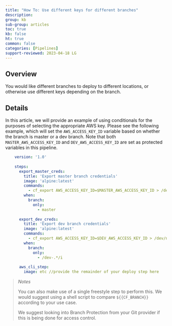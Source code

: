 ```yaml
---
title: "How To: Use different keys for different branches"
description: 
group: kb
sub-group: articles
toc: true
kb: false
ht: true
common: false
categories: [Pipelines]
support-reviewed: 2023-04-18 LG
---
```


## Overview

You would like different branches to deploy to different locations, or otherwise use different keys depending on the branch.

## Details

In this article, we will provide an example of using conditionals for the purposes of selecting the appropriate AWS key. Please see the following example, which will set the `AWS_ACCESS_KEY_ID` variable based on whether the branch is master or a dev branch. Note that both `MASTER_AWS_ACCESS_KEY_ID` and `DEV_AWS_ACCESS_KEY_ID` are set as protected variables in this pipeline.

```yaml
    version: '1.0'  
      
    steps:  
      export_master_creds:  
        title: 'Export master branch credentials'  
        image: 'alpine:latest'  
        commands:  
          - cf_export AWS_ACCESS_KEY_ID=$MASTER_AWS_ACCESS_KEY_ID > /dev/null  
        when:  
          branch:  
            only:  
              - master  
      
      export_dev_creds:  
        title: 'Export dev branch credentials'  
        image: 'alpine:latest'  
        commands:   
          - cf_export AWS_ACCESS_KEY_ID=$DEV_AWS_ACCESS_KEY_ID > /dev/null  
        when:  
          branch:  
            only:  
              - /dev-.*/i  
      
      aws_cli_step:   
        image: etc //provide the remainder of your deploy step here 
```

>_Notes_
>
>You can also make use of a single freestyle step to perform this. We would suggest using a shell script to compare `${{CF_BRANCH}}` according to your use case.
>
>We suggest looking into Branch Protection from your Git provider if this is being done for access control.

